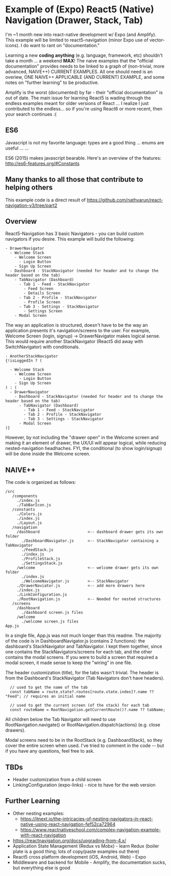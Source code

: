 # Example of (Expo) React5 (Native) Navigation (Drawer, Stack, Tab)

I'm ~1 month new into react-native development w/ Expo (and Amplify).  This example will be limited to react5-navigation (minor Expo use of vector-icons). I do want to rant on "documentation."

Learning a new **coding anything** (e.g. language, framework, etc) shouldn't take a month ... a weekend **MAX**! The naive examples that the "official documentation" provides needs to be linked to a graph of (non-trivial, more advanced, NAIVE++) CURRENT EXAMPLES.  All one should need is an overiew, ONE NAIVE++ APPLICABLE (AND CURRENT) EXAMPLE, and some notes on "further learning" to be productive.

Amplify is the worst (documented) by far - their "official documentation" is out of date.  The main issue for learning React5 is wading through the endless examples meant for older versions of React ... I realize I just contributed to the endless... so if you're using React6 or more recent, then your search continues :(

## ES6

Javascript is not my favorite language: types are a good thing ... enums are useful ... ...

ES6 (2015) makes javascript bearable.  Here's an overview of the features: <http://es6-features.org/#Constants>

## Many thanks to all those that contribute to helping others

This example code is a direct result of <https://github.com/nathvarun/react-navigation-v3/tree/part2>

## Overview

React5-Navigation has 3 basic Navigators - you can build custom navigators if you desire.  This example will build the following:

```
- DrawerNavigator
  - Welcome Stack
    - Welcome Screen
      - Login Button
    - Sign Up Screen
  - Dashboard - StackNavigator (needed for header and to change the header based on the tab)
    - TabNavigator (Dashboard)
      - Tab 1 - Feed - StackNavigator
        - Feed Screen
        - Details Screen
      - Tab 2 - Profile - StackNavigator
        - Profile Screen
      - Tab 3 - Settings - StackNavigator
        - Settings Screen
    - Modal Screen

```

The way an application is structured, doesn't have to be the way an application presents it's navigation/screens to the user.  For example, Welcome Screen (login, signup) -> DrawerNavigator makes logical sense.  This would require another StackNavigator (React5 did away with SwitchNavigator) with conditionals.

```
- AnotherStackNavigator
{!isLoggedIn ? (

  - Welcome Stack
    - Welcome Screen
      - Login Button
    - Sign Up Screen
) : (
  - DrawerNavigator
    - Dashboard - StackNavigator (needed for header and to change the header based on the tab)
      - TabNavigator (Dashboard)
        - Tab 1 - Feed - StackNavigator
        - Tab 2 - Profile - StackNavigator
        - Tab 3 - Settings - StackNavigator
      - Modal Screen
)}
```

However, by not including the "drawer open" in the Welcome screen and making it an element of drawer, the UX/UI will appear logical, while reducing nested-navigation headhaches.  FYI, the conditional (to show login/signup) will be done inside the Welcome screen.

## NAIVE++

The code is organized as follows:

```
/src
   /components
     ./index.js
     ./TabBarIcon.js
   /constants
     ./Colors.js
     ./index.js
     ./Layout.js
   /navigation
     /dashboard                     <-- dashboard drawer gets its own folder
       ./DashboardNavigator.js      <-- StackNavigator containing a TabNavigator
       ./FeedStack.js
       ./index.js
       ./ProfileStack.js
       ./SettingsStack.js
     /welcome                       <-- welcome drawer gets its own folder
       ./index.js
       ./WelcomeNavigator.js        <-- StackNavigator
     ./DrawerNaviator.js            <-- add more drawers here
     ./index.js
     ./LinkConfiguration.js
     ./RootNavigation.js            <-- Needed for nested structures
   /screens
     /dashboard
       ./dashboard screen.js files
     /welcome
       ./welcome screen.js files
App.js

```

In a single file, App.js was not much longer than this readme.  The majority of the code is in DashboardNavigator.js (contains 2 functions): the dashboard's StackNavigator and TabNavigator. I kept them together, since one contains the StackNavigators/screens for each tab, and the other contains the modal screens.  If you were to build a screen that required a modal screen, it made sense to keep the "wiring" in one file.

The header customization (title), for the tabs wasn't trivial.  The header is from the Dashboard's StackNavigator (Tab Navigators don't have headers).

```
  // used to get the name of the tab
  const tabName = route.state?.routes[route.state.index]?.name ?? "Feed"; // requires an initial name

  // used to get the current screen (of the stack) for each tab
  const routeName = RootNavigation.getCurrentRoute()?.name ?? tabName;

```

All children below the Tab Navigator will need to use RootNavigation.navigate() or RootNavigation.dispatch(actions) (e.g. close drawers).

Modal screens need to be in the RootStack (e.g. DashboardStack), so they cover the entire screen when used.  I've tried to comment in the code -- but if you have any questions, feel free to ask.

## TBDs

* Header customization from a child screen
* LinkingConfiguration (expo-links) - nice to have for the web version

## Further Learning

* Other nesting examples:
  * <https://itnext.io/the-intricacies-of-nesting-navigators-in-react-native-using-react-navigation-fef52ca72964>
  * <https://www.reactnativeschool.com/complex-navigation-example-with-react-navigation>
* <https://reactnavigation.org/docs/upgrading-from-4.x/>
* Application State Management (Redux vs Mobx) - learn Redux (boiler plate is a good thing; lots of copy/paste examples out there)
* React5 cross platform development (iOS, Android, Web) - Expo
* Middleware and backend for Mobile - Amplify, the documentation sucks, but everything else is good
